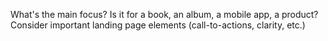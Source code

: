 What's the main focus? Is it for a book, an album, a mobile app, a product? Consider important landing page elements (call-to-actions, clarity, etc.) 
